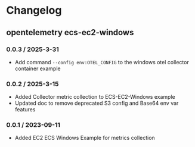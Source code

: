 # Changelog

## opentelemetry ecs-ec2-windows
<!-- To add a new entry write: -->
<!-- ### version / full date -->
<!-- * [Update/Bug fix] message that describes the changes that you apply -->

### 0.0.3 / 2025-3-31
* Add command  `--config env:OTEL_CONFIG` to the windows otel collector container example

### 0.0.2 / 2025-3-15
* Added Collector metric collection to ECS-EC2-Windows example
* Updated doc to remove deprecated S3 config and Base64 env var features

### 0.0.1 / 2023-09-11
* Added EC2 ECS Windows Example for metrics collection